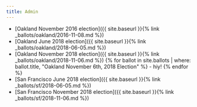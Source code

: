 ```yaml
---
title: Admin
---
```


- [Oakland November 2016 election]({{ site.baseurl }}{% link _ballots/oakland/2016-11-08.md %})
- [Oakland June 2018 election]({{ site.baseurl }}{% link _ballots/oakland/2018-06-05.md %})
- [Oakland November 2018 election]({{ site.baseurl }}{% link _ballots/oakland/2018-11-06.md %})
    {% for ballot in site.ballots | where: ballot.title, "Oakland November 6th, 2018 Election" %}
        - hiy!
    {% endfor %}
- [San Francisco June 2018 election]({{ site.baseurl }}{% link _ballots/sf/2018-06-05.md %})
- [San Francisco November 2018 election]({{ site.baseurl }}{% link _ballots/sf/2018-11-06.md %})
